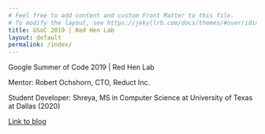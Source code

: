 ```yaml
---
# Feel free to add content and custom Front Matter to this file.
# To modify the layout, see https://jekyllrb.com/docs/themes/#overriding-theme-defaults
title: GSoC 2019 | Red Hen Lab
layout: default
permalink: /index/
---
```


Google Summer of Code 2019 | Red Hen Lab 

Mentor: Robert Ochshorn, CTO, Reduct Inc.

Student Developer: Shreya, MS in Computer Science at University of Texas at Dallas (2020)



[Link to blog](https://shreya2111.github.io/gsoc)
